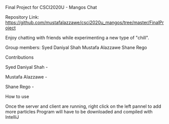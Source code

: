 Final Project for CSCI2020U - Mangos Chat

Repository Link: https://github.com/mustafalazzawe/csci2020u_mangos/tree/master/FinalProject

Enjoy chatting with friends while experimenting a new type of "chill".

Group members:
Syed Daniyal Shah
Mustafa Alazzawe
Shane Rego

Contributions

Syed Daniyal Shah -

Mustafa Alazzawe - 

Shane Rego - 

How to use

Once the server and client are running, right click on the left pannel to add more particles
Program will have to be downloaded and compiled with IntelliJ


